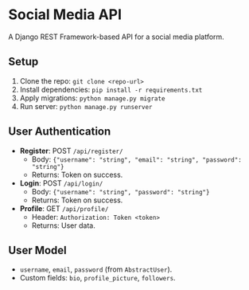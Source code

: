 # Social Media API

A Django REST Framework-based API for a social media platform.

## Setup
1. Clone the repo: `git clone <repo-url>`
2. Install dependencies: `pip install -r requirements.txt`
3. Apply migrations: `python manage.py migrate`
4. Run server: `python manage.py runserver`

## User Authentication
- **Register**: POST `/api/register/`  
  - Body: `{"username": "string", "email": "string", "password": "string"}`
  - Returns: Token on success.
- **Login**: POST `/api/login/`  
  - Body: `{"username": "string", "password": "string"}`
  - Returns: Token on success.
- **Profile**: GET `/api/profile/`  
  - Header: `Authorization: Token <token>`
  - Returns: User data.

## User Model
- `username`, `email`, `password` (from `AbstractUser`).
- Custom fields: `bio`, `profile_picture`, `followers`.
